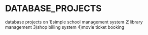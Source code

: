 # DATABASE_PROJECTS
database projects on
1)simple school management system
2)library management
3)shop billing system
4)movie ticket booking
